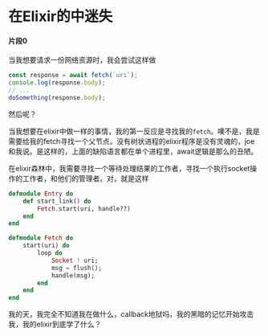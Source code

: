 # 在Elixir的中迷失

#### 片段0

当我想要请求一份网络资源时，我会尝试这样做

```ts
const response = await fetch(`uri`);
console.log(response.body);
// ...
doSomething(response.body);
```

然后呢？

当我想要在elixir中做一样的事情，我的第一反应是寻找我的`fetch`。噢不是，我是需要给我的fetch寻找一个父节点。没有树状进程的elixir程序是没有灵魂的，joe和我说。是这样的，上面的缺陷语言都在单个进程里，await逻辑是那么的丑陋。

在elixir森林中，我需要寻找一个等待处理结果的工作者，寻找一个执行socket操作的工作者，和他们的管理者。对，就是这样

```elixir
defmodule Entry do
	def start_link() do
		Fetch.start(uri, handle??)
	end
end

defmodule Fetch do
	start(uri) do
		loop do
			Socket ! uri;
			msg = flush();
			handle(msg);
		end
	end
end
```

我的天，我完全不知道我在做什么，callback地狱吗，我的黑暗的记忆开始攻击我，我的elixir到底学了什么？